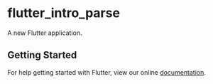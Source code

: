 # flutter_intro_parse

A new Flutter application.

## Getting Started

For help getting started with Flutter, view our online
[documentation](https://flutter.io/).
